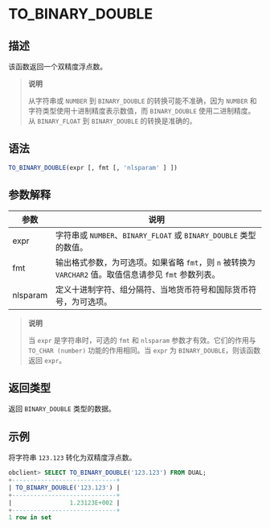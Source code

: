 # TO_BINARY_DOUBLE

## 描述

该函数返回一个双精度浮点数。

>**说明**
>
>从字符串或 `NUMBER` 到 `BINARY_DOUBLE` 的转换可能不准确，因为 `NUMBER` 和字符类型使用十进制精度表示数值，而 `BINARY_DOUBLE` 使用二进制精度。从 `BINARY_FLOAT` 到 `BINARY_DOUBLE` 的转换是准确的。

## 语法

```sql
TO_BINARY_DOUBLE(expr [, fmt [, 'nlsparam' ] ])
```

## 参数解释

|    参数    |                                 说明                                 |
|----------|--------------------------------------------------------------------|
| expr     | 字符串或 `NUMBER`、`BINARY_FLOAT` 或 `BINARY_DOUBLE` 类型的数值。              |
| fmt      | 输出格式参数，为可选项。如果省略 `fmt`，则 `n` 被转换为 `VARCHAR2` 值。取值信息请参见 `fmt` 参数列表。 |
| nlsparam | 定义十进制字符、组分隔符、当地货币符号和国际货币符号，为可选项。                                   |

>**说明**
>
>当 `expr` 是字符串时，可选的 `fmt` 和 `nlsparam` 参数才有效。它们的作用与 `TO_CHAR (number)` 功能的作用相同。当 `expr` 为 `BINARY_DOUBLE`，则该函数返回 `expr`。

## 返回类型

返回 `BINARY_DOUBLE` 类型的数据。

## 示例

将字符串 `123.123` 转化为双精度浮点数。

```sql
obclient> SELECT TO_BINARY_DOUBLE('123.123') FROM DUAL;
+-----------------------------+
| TO_BINARY_DOUBLE('123.123') |
+-----------------------------+
|                1.23123E+002 |
+-----------------------------+
1 row in set
```
